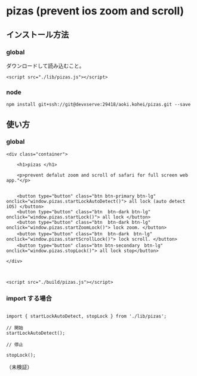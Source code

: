 # pizas (prevent ios zoom and scroll)

## インストール方法

### global

ダウンロードして読み込むこと。


```
<script src="./lib/pizas.js"></script>
```


### node

```$xslt
npm install git+ssh://git@devxserve:29418/aoki.kohei/pizas.git --save
```



## 使い方

### global

```$xslt
<div class="container">

    <h1>pizas </h1>

    <p>prevent defalut zoom and scroll of safari for full screen web app."</p>


    <button type="button" class="btn btn-primary btn-lg" onclick="window.pizas.startLockAutoDetect()"> all lock (auto detect iOS) </button>
    <button type="button" class="btn  btn-dark btn-lg" onclick="window.pizas.startLock()"> all lock </button>
    <button type="button" class="btn  btn-dark btn-lg" onclick="window.pizas.startZoomLock()"> lock zoom. </button>
    <button type="button" class="btn  btn-dark　btn-lg" onclick="window.pizas.startScrollLock()"> lock scroll. </button>
    <button type="button" class="btn btn-secondary　btn-lg" onclick="window.pizas.stopLock()"> all lock stop</button>

</div>



<script src="./build/pizas.js"></script>

```

### import する場合

```$xslt

import { startLockAutoDetect, stopLock } from './lib/pizas';

// 開始
startLockAutoDetect();

// 停止

stopLock();

```

（未検証）

